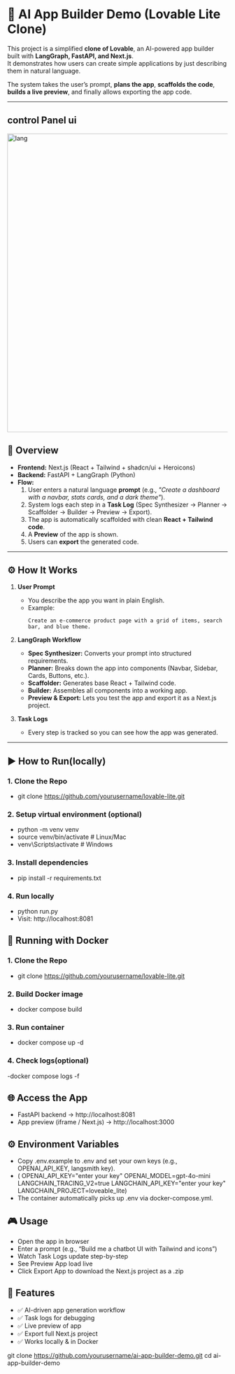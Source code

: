 # 🚀 AI App Builder Demo (Lovable Lite Clone)

This project is a simplified **clone of Lovable**, an AI-powered app builder built with **LangGraph, FastAPI, and Next.js**.  
It demonstrates how users can create simple applications by just describing them in natural language.  

The system takes the user’s prompt, **plans the app**, **scaffolds the code**, **builds a live preview**, and finally allows exporting the app code.

---
## control Panel ui
<img width="1366" height="683" alt="lang" src="https://github.com/user-attachments/assets/952b4fd8-bae8-470a-9bf4-4ddfc4e10202" />


## 📌 Overview

- **Frontend:** Next.js (React + Tailwind + shadcn/ui + Heroicons)  
- **Backend:** FastAPI + LangGraph (Python)  
- **Flow:**  
  1. User enters a natural language **prompt** (e.g., *"Create a dashboard with a navbar, stats cards, and a dark theme"*).  
  2. System logs each step in a **Task Log** (Spec Synthesizer → Planner → Scaffolder → Builder → Preview → Export).  
  3. The app is automatically scaffolded with clean **React + Tailwind code**.  
  4. A **Preview** of the app is shown.  
  5. Users can **export** the generated code.  

---

## ⚙️ How It Works

1. **User Prompt**  
   - You describe the app you want in plain English.  
   - Example:  
     ```
     Create an e-commerce product page with a grid of items, search bar, and blue theme.
     ```

2. **LangGraph Workflow**  
   - **Spec Synthesizer:** Converts your prompt into structured requirements.  
   - **Planner:** Breaks down the app into components (Navbar, Sidebar, Cards, Buttons, etc.).  
   - **Scaffolder:** Generates base React + Tailwind code.  
   - **Builder:** Assembles all components into a working app.  
   - **Preview & Export:** Lets you test the app and export it as a Next.js project.  

3. **Task Logs**  
   - Every step is tracked so you can see how the app was generated.  

---

## ▶️ How to Run(locally)

### 1. Clone the Repo
- git clone https://github.com/yourusername/lovable-lite.git
### 2. Setup virtual environment (optional)
- python -m venv venv
- source venv/bin/activate   # Linux/Mac
- venv\Scripts\activate      # Windows
### 3. Install dependencies
- pip install -r requirements.txt
### 4. Run locally
- python run.py
- Visit: http://localhost:8081

## 🐳 Running with Docker

### 1. Clone the Repo
- git clone https://github.com/yourusername/lovable-lite.git
### 2. Build Docker image
- docker compose build
### 3. Run container
- docker compose up -d
### 4. Check logs(optional)
-docker compose logs -f


## 🌐 Access the App

- FastAPI backend → http://localhost:8081
- App preview (iframe / Next.js) → http://localhost:3000


## ⚙️ Environment Variables

- Copy .env.example to .env and set your own keys (e.g., OPENAI_API_KEY, langsmith key).
- ( OPENAI_API_KEY="enter your key"
    OPENAI_MODEL=gpt-4o-mini
    LANGCHAIN_TRACING_V2=true
    LANGCHAIN_API_KEY="enter your key"
    LANGCHAIN_PROJECT=loveable_lite)
- The container automatically picks up .env via docker-compose.yml.

## 🎮 Usage

- Open the app in browser
- Enter a prompt (e.g., “Build me a chatbot UI with Tailwind and icons”)
- Watch Task Logs update step-by-step
- See Preview App load live
- Click Export App to download the Next.js project as a .zip


## 📌 Features

- ✅ AI-driven app generation workflow
- ✅ Task logs for debugging
- ✅ Live preview of app
- ✅ Export full Next.js project
- ✅ Works locally & in Docker







git clone https://github.com/yourusername/ai-app-builder-demo.git
cd ai-app-builder-demo
